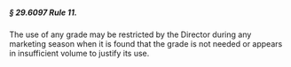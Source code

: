 ##### § 29.6097 Rule 11. #####

The use of any grade may be restricted by the Director during any marketing season when it is found that the grade is not needed or appears in insufficient volume to justify its use.